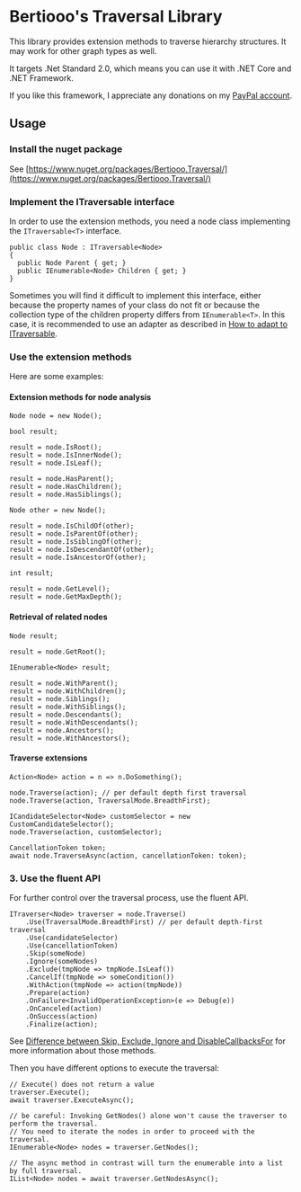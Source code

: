 # Bertiooo's Traversal Library

This library provides extension methods to traverse hierarchy structures. It may work for other graph types as well.

It targets .Net Standard 2.0, which means you can use it with .NET Core and .NET Framework.

If you like this framework, I appreciate any donations on my [PayPal account](https://paypal.me/puigrodr).

## Usage

### Install the nuget package

See [https://www.nuget.org/packages/Bertiooo.Traversal/](https://www.nuget.org/packages/Bertiooo.Traversal/)

### Implement the ITraversable<T> interface

In order to use the extension methods, you need a node class implementing the `ITraversable<T>` interface.
```
public class Node : ITraversable<Node> 
{
  public Node Parent { get; }
  public IEnumerable<Node> Children { get; }
}
```
Sometimes you will find it difficult to implement this interface, either because the property names of your class do not fit
or because the collection type of the children property differs from `IEnumerable<T>`. In this case, it is recommended to use 
an adapter as described in [How to adapt to ITraversable](https://github.com/bertiooo/Bertiooo.Traversal/wiki/How-to-adapt-to-ITraversable).

### Use the extension methods

Here are some examples:

#### Extension methods for node analysis

```
Node node = new Node();

bool result;

result = node.IsRoot();
result = node.IsInnerNode();
result = node.IsLeaf();

result = node.HasParent(); 
result = node.HasChildren();
result = node.HasSiblings();

Node other = new Node();

result = node.IsChildOf(other);
result = node.IsParentOf(other);
result = node.IsSiblingOf(other);
result = node.IsDescendantOf(other);
result = node.IsAncestorOf(other);

int result;

result = node.GetLevel();
result = node.GetMaxDepth();
```

#### Retrieval of related nodes

```
Node result;

result = node.GetRoot();

IEnumerable<Node> result;

result = node.WithParent();
result = node.WithChildren();
result = node.Siblings();
result = node.WithSiblings();
result = node.Descendants();
result = node.WithDescendants();
result = node.Ancestors();
result = node.WithAncestors();
```

#### Traverse extensions

```
Action<Node> action = n => n.DoSomething();

node.Traverse(action); // per default depth first traversal
node.Traverse(action, TraversalMode.BreadthFirst);

ICandidateSelector<Node> customSelector = new CustomCandidateSelector();
node.Traverse(action, customSelector);

CancellationToken token;
await node.TraverseAsync(action, cancellationToken: token);
```

### 3. Use the fluent API

For further control over the traversal process, use the fluent API. 

```
ITraverser<Node> traverser = node.Traverse()
	.Use(TraversalMode.BreadthFirst) // per default depth-first traversal
	.Use(candidateSelector)
	.Use(cancellationToken)
	.Skip(someNode) 
	.Ignore(someNodes)
	.Exclude(tmpNode => tmpNode.IsLeaf())
	.CancelIf(tmpNode => someCondition())
	.WithAction(tmpNode => action(tmpNode))
	.Prepare(action)
	.OnFailure<InvalidOperationException>(e => Debug(e))
	.OnCanceled(action)
	.OnSuccess(action)
	.Finalize(action);
```

See [Difference between Skip, Exclude, Ignore and DisableCallbacksFor](https://github.com/bertiooo/Bertiooo.Traversal/wiki/Difference-between-Skip,-Exclude,-Ignore-and-DisableCallbacksFor) for more information about those methods.

Then you have different options to execute the traversal:

```
// Execute() does not return a value
traverser.Execute();
await traverser.ExecuteAsync();

// be careful: Invoking GetNodes() alone won't cause the traverser to perform the traversal.
// You need to iterate the nodes in order to proceed with the traversal.
IEnumerable<Node> nodes = traverser.GetNodes();

// The async method in contrast will turn the enumerable into a list by full traversal.
IList<Node> nodes = await traverser.GetNodesAsync();
```



	
	

